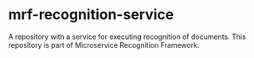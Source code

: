 # mrf-recognition-service
A repository with a service for executing recognition of documents. This repository is part of Microservice Recognition Framework.
